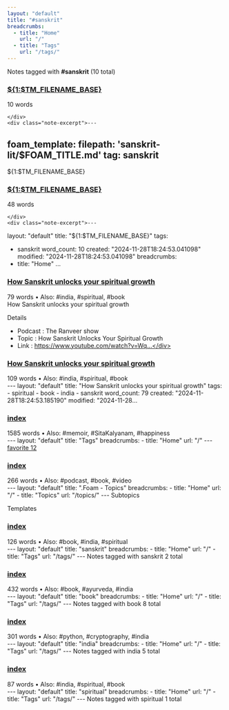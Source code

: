 ```yaml
---
layout: "default"
title: "#sanskrit"
breadcrumbs:
  - title: "Home"
    url: "/"
  - title: "Tags"
    url: "/tags/"
---
```

Notes tagged with **#sanskrit** (10 total)

<div class="note-grid">

<div class="note-card">
    <h3><a href="foam/templates/sanskrit-lit-note/">${1:$TM_FILENAME_BASE}</a></h3>
    <div class="note-meta">
        10 words
        
    </div>
    <div class="note-excerpt">---
foam_template:
  filepath: 'sanskrit-lit/$FOAM_TITLE.md'
  tag: sanskrit
---
 ${1:$TM_FILENAME_BASE}</div>
</div>

<div class="note-card">
    <h3><a href="docs/foam/templates/sanskrit-lit-note/index/">${1:$TM_FILENAME_BASE}</a></h3>
    <div class="note-meta">
        48 words
        
    </div>
    <div class="note-excerpt">---
layout: "default"
title: "${1:$TM_FILENAME_BASE}"
tags:
  - sanskrit
word_count: 10
created: "2024-11-28T18:24:53.041098"
modified: "2024-11-28T18:24:53.041098"
breadcrumbs:
  - title: "Home"
    ...</div>
</div>

<div class="note-card">
    <h3><a href="how-sanskrit-unlocks-your-spiritual-growth/">How Sanskrit unlocks your spiritual growth</a></h3>
    <div class="note-meta">
        79 words
        • Also: #india, #spiritual, #book
    </div>
    <div class="note-excerpt">How Sanskrit unlocks your spiritual growth

 Details

- Podcast     : The Ranveer show
- Topic       : How Sanskrit Unlocks Your Spiritual Growth
- Link        : https://www.youtube.com/watch?v=Wq...</div>
</div>

<div class="note-card">
    <h3><a href="docs/how-sanskrit-unlocks-your-spiritual-growth/index/">How Sanskrit unlocks your spiritual growth</a></h3>
    <div class="note-meta">
        109 words
        • Also: #india, #spiritual, #book
    </div>
    <div class="note-excerpt">---
layout: "default"
title: "How Sanskrit unlocks your spiritual growth"
tags:
  - spiritual
  - book
  - india
  - sanskrit
word_count: 79
created: "2024-11-28T18:24:53.185190"
modified: "2024-11-28...</div>
</div>

<div class="note-card">
    <h3><a href="docs/tags/index/">index</a></h3>
    <div class="note-meta">
        1585 words
        • Also: #memoir, #SitaKalyanam, #happiness
    </div>
    <div class="note-excerpt">---
layout: "default"
title: "Tags"
breadcrumbs:
  - title: "Home"
    url: "/"
---
<div class="tag-cloud">
<a href="favorite/" class="tag" style="--tag-weight: 1.0">favorite 12</a>
<a href="progra...</div>
</div>

<div class="note-card">
    <h3><a href="docs/topics/foam/index/">index</a></h3>
    <div class="note-meta">
        266 words
        • Also: #podcast, #book, #video
    </div>
    <div class="note-excerpt">---
layout: "default"
title: ".Foam - Topics"
breadcrumbs:
  - title: "Home"
    url: "/"
  - title: "Topics"
    url: "/topics/"
---
 Subtopics

 Templates

<div class="note-grid">

<div class="...</div>
</div>

<div class="note-card">
    <h3><a href="docs/tags/sanskrit/index/">index</a></h3>
    <div class="note-meta">
        126 words
        • Also: #book, #india, #spiritual
    </div>
    <div class="note-excerpt">---
layout: "default"
title: "sanskrit"
breadcrumbs:
  - title: "Home"
    url: "/"
  - title: "Tags"
    url: "/tags/"
---
Notes tagged with sanskrit 2 total

<div class="note-grid">

<div cl...</div>
</div>

<div class="note-card">
    <h3><a href="docs/tags/book/index/">index</a></h3>
    <div class="note-meta">
        432 words
        • Also: #book, #ayurveda, #india
    </div>
    <div class="note-excerpt">---
layout: "default"
title: "book"
breadcrumbs:
  - title: "Home"
    url: "/"
  - title: "Tags"
    url: "/tags/"
---
Notes tagged with book 8 total

<div class="note-grid">

<div class="not...</div>
</div>

<div class="note-card">
    <h3><a href="docs/tags/india/index/">index</a></h3>
    <div class="note-meta">
        301 words
        • Also: #python, #cryptography, #india
    </div>
    <div class="note-excerpt">---
layout: "default"
title: "india"
breadcrumbs:
  - title: "Home"
    url: "/"
  - title: "Tags"
    url: "/tags/"
---
Notes tagged with india 5 total

<div class="note-grid">

<div class="n...</div>
</div>

<div class="note-card">
    <h3><a href="docs/tags/spiritual/index/">index</a></h3>
    <div class="note-meta">
        87 words
        • Also: #india, #spiritual, #book
    </div>
    <div class="note-excerpt">---
layout: "default"
title: "spiritual"
breadcrumbs:
  - title: "Home"
    url: "/"
  - title: "Tags"
    url: "/tags/"
---
Notes tagged with spiritual 1 total

<div class="note-grid">

<div ...</div>
</div>
</div>